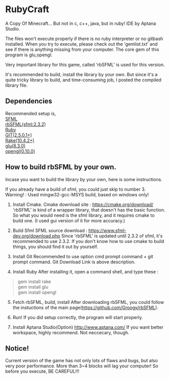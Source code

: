 # RubyCraft
A Copy Of Minecraft... But not in c, c++, java, but in ruby! 
IDE by Aptana Studio.

The files won't execute properly if there is no ruby interpreter or no gitbash installed.
When you try to execute, please check out the 'gemlist.txt' and see if there is anything missing from your computer.
The core gem of this program is glu,opengl.

Very important library for this game, called 'rbSFML' is used for this version.

It's recommended to build, install the library by your own.
But since it's a quite tricky library to build, and time-consuming job, I posted the compiled library file.

## Dependencies

Recommended setup is,\
[SFML](https://github.com/SFML/SFML)\
[rbSFML(sfml:2.3.2)](https://github.com/Groogy/rbSFML)\
[Ruby](http://www.ruby-lang.org/en/downloads/)\
[GIT(2.5.0.1+)](https://git-scm.com/download)\
[Rake(10.4.2+)](https://rubygems.org/gems/rake)\
[glu(8.3.0)](https://rubygems.org/gems/glu/versions/8.2.2)\
[opengl(0.10.0)](https://rubygems.org/gems/opengl/versions/0.9.2)

## How to build rbSFML by your own.
Incase you want to build the library by your own, here is some instructions.

If you already have a build of sfml, you could just skip to number 3.\
Warning! : Used mingw32-gcc-MSYS build, based on windows only!
1. Install Cmake.
Cmake download site : https://cmake.org/download/
'rbSFML' is kind of a wrapper library, that doesn't has the basic function.
So what you would need is the sfml library, and it requires cmake to build one.
(I used gui version of it for more accuracy.)

2. Build Sfml
SFML source download : https://www.sfml-dev.org/download.php
Since 'rbSFML' is updated until 2.3.2 of sfml, it's recommended to use 2.3.2.
If you don't know how to use cmake to build things, you should find it out by yourself.

3. Install Git 
Recommended to use option cmd prompt command + git prompt command.
Git Download Link is above description.

4. Install Ruby
After installing it, open a command shell, and type these :
>gem install rake\
>gem install glu\
>gem install opengl

5. Fetch rbSFML, build, install
After downloading rbSFML, you could follow the instuctions of the main page(https://github.com/Groogy/rbSFML).

6. Run! If you did setup correctly, the program will start properly.

7. Install Aptana Studio(Option)
http://www.aptana.com/
If you want better workspace, highly recommend. Not neccecary, though.

## Notice!
Current version of the game has not only lots of flaws and bugs, but also very poor performance.
More than 3~4 blocks will lag your computer! 
So before you execute, BE CAREFUL!!!

